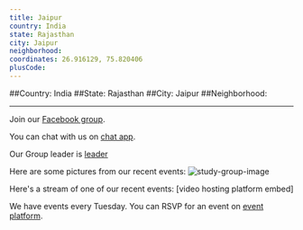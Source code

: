 ```yaml
---
title: Jaipur
country: India
state: Rajasthan
city: Jaipur
neighborhood: 
coordinates: 26.916129, 75.820406
plusCode:
---
```


##Country: India
##State: Rajasthan
##City: Jaipur
##Neighborhood: 
*****
Join our [Facebook group](https://www.facebook.com/groups/free.code.camp.jaipur).

You can chat with us on [chat app]().

Our Group leader is [leader]()

Here are some pictures from our recent events:
![study-group-image]()

Here's a stream of one of our recent events:
[video hosting platform embed]

We have events every Tuesday. You can RSVP for an event on [event platform]().
